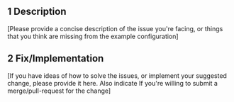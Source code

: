 ## 1 Description
[Please provide a concise description of the issue you're facing, or things
that you think are missing from the example configuration]

## 2 Fix/Implementation
[If you have ideas of how to solve the issues, or implement your suggested
change, please provide it here. Also indicate If you're willing to submit a
merge/pull-request for the change]
